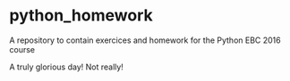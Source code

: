 # python_homework
A repository to contain exercices and homework for the Python EBC 2016 course

A truly glorious day!
Not really!
